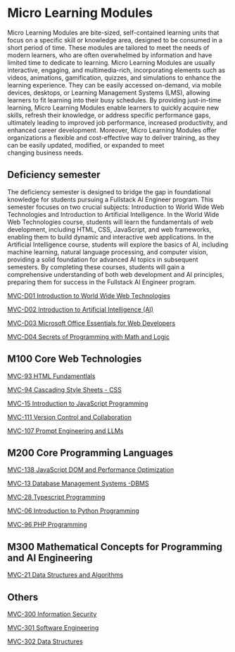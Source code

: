 # Micro Learning Modules
Micro Learning Modules are bite-sized, self-contained learning units that focus on a specific skill or knowledge area, designed to be consumed in a short period of time. These modules are tailored to meet the needs of modern learners, who are often overwhelmed by information and have limited time to dedicate to learning. Micro Learning Modules are usually interactive, engaging, and multimedia-rich, incorporating elements such as videos, animations, gamification, quizzes, and simulations to enhance the learning experience. They can be easily accessed on-demand, via mobile devices, desktops, or Learning Management Systems (LMS), allowing learners to fit learning into their busy schedules. By providing just-in-time learning, Micro Learning Modules enable learners to quickly acquire new skills, refresh their knowledge, or address specific performance gaps, ultimately leading to improved job performance, increased productivity, and enhanced career development. Moreover, Micro Learning Modules offer organizations a flexible and cost-effective way to deliver training, as they can be easily updated, modified, or expanded to meet changing business needs.

## Deficiency semester
The deficiency semester is designed to bridge the gap in foundational knowledge for students pursuing a Fullstack AI Engineer program. This semester focuses on two crucial subjects: Introduction to World Wide Web Technologies and Introduction to Artificial Intelligence. In the World Wide Web Technologies course, students will learn the fundamentals of web development, including HTML, CSS, JavaScript, and web frameworks, enabling them to build dynamic and interactive web applications. In the Artificial Intelligence course, students will explore the basics of AI, including machine learning, natural language processing, and computer vision, providing a solid foundation for advanced AI topics in subsequent semesters. By completing these courses, students will gain a comprehensive understanding of both web development and AI principles, preparing them for success in the Fullstack AI Engineer program.

[MVC-D01 Introduction to World Wide Web Technologies](Introduction_to_www_technologies/Readme.md)

[MVC-D02 Introduction to Artificial Intelligence (AI)](Introduction_to_AI/Readme.md)

[MVC-D03 Microsoft Office Essentials for Web Developers](OMCDEV/Readme.md)

[MVC-D04 Secrets of Programming with Math and Logic](SPML/Readme.md)


## M100 Core Web Technologies

[MVC-93 HTML Fundamentlals](HTML_Fundamentals/Readme.md)

[MVC-94 Cascading Style Sheets - CSS](CSS/Readme.md)

[MVC-15 Introduction to JavaScript Programming](Introduction_to_JavaScript_Programming/Readme.md)

[MVC-111 Version Control and Collaboration](VCS/Readme.md)

[MVC-107 Prompt Engineering and LLMs](PE/Readme.md)



## M200 Core Programming Languages 

[MVC-138 JavaScript DOM and Performance Optimization](DOM/Readme.md)

[MVC-13 Database Management Systems -DBMS](DBMS/Readme.md)

[MVC-28 Typescript Programming](TS/Readme.md)

[MVC-06 Introduction to Python Programming](Introduction_to_Python_Programming/Readme.md)

[MVC-96 PHP Programming](PHP/Readme.md)

## M300 Mathematical Concepts for Programming and AI Engineering

[MVC-21 Data Structures and Algorithms](DSA/Readme.md)


## Others







[MVC-300 Information Security](Information_Security/Readme.md)

[MVC-301 Software Engineering](Software_Engineering/Readme.md)

[MVC-302 Data Structures](Data_Structures/Readme.md)
